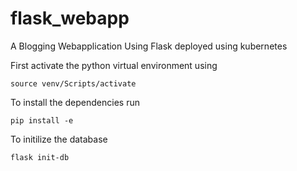# flask_webapp
A Blogging Webapplication Using Flask deployed using kubernetes

First activate the python virtual environment using
```
source venv/Scripts/activate
```
To install the dependencies run
```
pip install -e
```

To initilize the database
```
flask init-db
```
